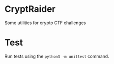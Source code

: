 # CryptRaider
Some utilities for crypto CTF challenges

# Test
Run tests using the `python3 -m unittest` command.